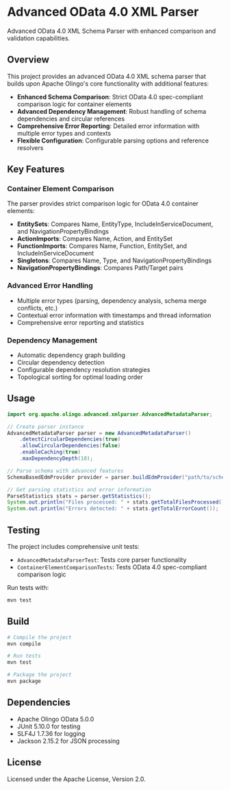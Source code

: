 # Advanced OData 4.0 XML Parser

Advanced OData 4.0 XML Schema Parser with enhanced comparison and validation capabilities.

## Overview

This project provides an advanced OData 4.0 XML schema parser that builds upon Apache Olingo's core functionality with additional features:

- **Enhanced Schema Comparison**: Strict OData 4.0 spec-compliant comparison logic for container elements
- **Advanced Dependency Management**: Robust handling of schema dependencies and circular references
- **Comprehensive Error Reporting**: Detailed error information with multiple error types and contexts
- **Flexible Configuration**: Configurable parsing options and reference resolvers

## Key Features

### Container Element Comparison

The parser provides strict comparison logic for OData 4.0 container elements:

- **EntitySets**: Compares Name, EntityType, IncludeInServiceDocument, and NavigationPropertyBindings
- **ActionImports**: Compares Name, Action, and EntitySet
- **FunctionImports**: Compares Name, Function, EntitySet, and IncludeInServiceDocument  
- **Singletons**: Compares Name, Type, and NavigationPropertyBindings
- **NavigationPropertyBindings**: Compares Path/Target pairs

### Advanced Error Handling

- Multiple error types (parsing, dependency analysis, schema merge conflicts, etc.)
- Contextual error information with timestamps and thread information
- Comprehensive error reporting and statistics

### Dependency Management

- Automatic dependency graph building
- Circular dependency detection
- Configurable dependency resolution strategies
- Topological sorting for optimal loading order

## Usage

```java
import org.apache.olingo.advanced.xmlparser.AdvancedMetadataParser;

// Create parser instance
AdvancedMetadataParser parser = new AdvancedMetadataParser()
    .detectCircularDependencies(true)
    .allowCircularDependencies(false)
    .enableCaching(true)
    .maxDependencyDepth(10);

// Parse schema with advanced features
SchemaBasedEdmProvider provider = parser.buildEdmProvider("path/to/schema.xml");

// Get parsing statistics and error information
ParseStatistics stats = parser.getStatistics();
System.out.println("Files processed: " + stats.getTotalFilesProcessed());
System.out.println("Errors detected: " + stats.getTotalErrorCount());
```

## Testing

The project includes comprehensive unit tests:

- `AdvancedMetadataParserTest`: Tests core parser functionality
- `ContainerElementComparisonTests`: Tests OData 4.0 spec-compliant comparison logic

Run tests with:
```bash
mvn test
```

## Build

```bash
# Compile the project
mvn compile

# Run tests
mvn test

# Package the project
mvn package
```

## Dependencies

- Apache Olingo OData 5.0.0
- JUnit 5.10.0 for testing
- SLF4J 1.7.36 for logging
- Jackson 2.15.2 for JSON processing

## License

Licensed under the Apache License, Version 2.0.
